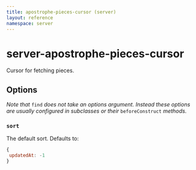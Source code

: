```yaml
---
title: apostrophe-pieces-cursor (server)
layout: reference
namespace: server
---
```


# server-apostrophe-pieces-cursor

Cursor for fetching pieces.

## Options

_Note that_ `find` _does not take an options argument. Instead these options are usually configured in subclasses or their_ `beforeConstruct` _methods._

### `sort`

The default sort. Defaults to:

```javascript
{
 updatedAt: -1
}
```

